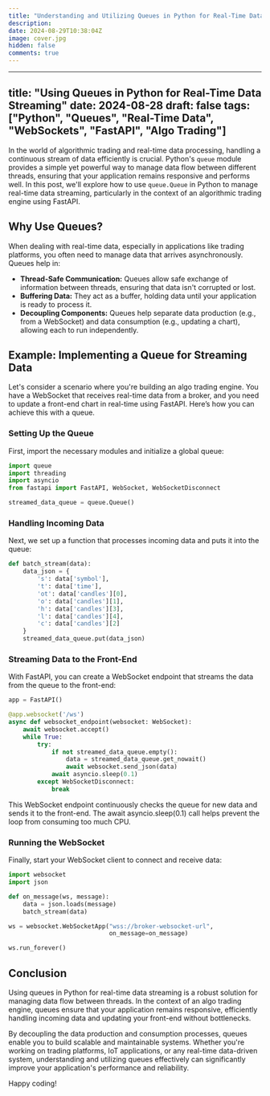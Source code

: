 ```yaml
---
title: "Understanding and Utilizing Queues in Python for Real-Time Data Streaming"
description: 
date: 2024-08-29T10:38:04Z
image: cover.jpg
hidden: false
comments: true
---
```


---
title: "Using Queues in Python for Real-Time Data Streaming"
date: 2024-08-28
draft: false
tags: ["Python", "Queues", "Real-Time Data", "WebSockets", "FastAPI", "Algo Trading"]
---

In the world of algorithmic trading and real-time data processing, handling a continuous stream of data efficiently is crucial. Python's `queue` module provides a simple yet powerful way to manage data flow between different threads, ensuring that your application remains responsive and performs well. In this post, we'll explore how to use `queue.Queue` in Python to manage real-time data streaming, particularly in the context of an algorithmic trading engine using FastAPI.

## Why Use Queues?
When dealing with real-time data, especially in applications like trading platforms, you often need to manage data that arrives asynchronously. Queues help in:

- **Thread-Safe Communication:** Queues allow safe exchange of information between threads, ensuring that data isn't corrupted or lost.
- **Buffering Data:** They act as a buffer, holding data until your application is ready to process it.
- **Decoupling Components:** Queues help separate data production (e.g., from a WebSocket) and data consumption (e.g., updating a chart), allowing each to run independently.

## Example: Implementing a Queue for Streaming Data
Let's consider a scenario where you're building an algo trading engine. You have a WebSocket that receives real-time data from a broker, and you need to update a front-end chart in real-time using FastAPI. Here’s how you can achieve this with a queue.

### Setting Up the Queue
First, import the necessary modules and initialize a global queue:

```python
import queue
import threading
import asyncio
from fastapi import FastAPI, WebSocket, WebSocketDisconnect

streamed_data_queue = queue.Queue()
```

### Handling Incoming Data
Next, we set up a function that processes incoming data and puts it into the queue:

```python
def batch_stream(data):
    data_json = {
        's': data['symbol'],
        't': data['time'],
        'ot': data['candles'][0],
        'o': data['candles'][1],
        'h': data['candles'][3],
        'l': data['candles'][4],
        'c': data['candles'][2]
    }
    streamed_data_queue.put(data_json)
```

### Streaming Data to the Front-End
With FastAPI, you can create a WebSocket endpoint that streams the data from the queue to the front-end:

```python
app = FastAPI()

@app.websocket('/ws')
async def websocket_endpoint(websocket: WebSocket):
    await websocket.accept()
    while True:
        try:
            if not streamed_data_queue.empty():
                data = streamed_data_queue.get_nowait()
                await websocket.send_json(data)
            await asyncio.sleep(0.1)
        except WebSocketDisconnect:
            break
```

This WebSocket endpoint continuously checks the queue for new data and sends it to the front-end. The await asyncio.sleep(0.1) call helps prevent the loop from consuming too much CPU.

### Running the WebSocket
Finally, start your WebSocket client to connect and receive data:
```python
import websocket
import json

def on_message(ws, message):
    data = json.loads(message)
    batch_stream(data)

ws = websocket.WebSocketApp("wss://broker-websocket-url",
                            on_message=on_message)

ws.run_forever()
```

## Conclusion
Using queues in Python for real-time data streaming is a robust solution for managing data flow between threads. In the context of an algo trading engine, queues ensure that your application remains responsive, efficiently handling incoming data and updating your front-end without bottlenecks.

By decoupling the data production and consumption processes, queues enable you to build scalable and maintainable systems. Whether you're working on trading platforms, IoT applications, or any real-time data-driven system, understanding and utilizing queues effectively can significantly improve your application's performance and reliability.

Happy coding!

